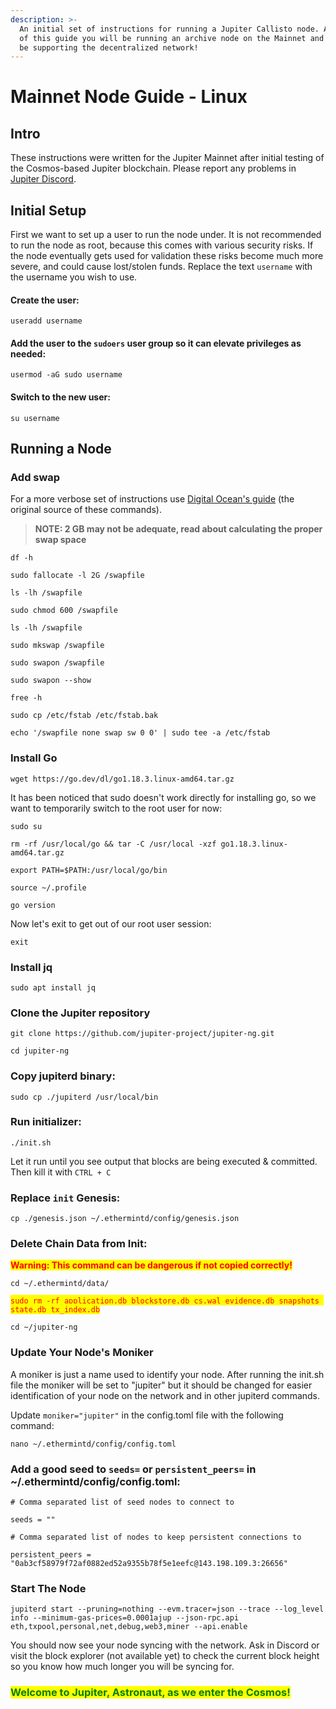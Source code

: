 ```yaml
---
description: >-
  An initial set of instructions for running a Jupiter Callisto node. At the end
  of this guide you will be running an archive node on the Mainnet and you will
  be supporting the decentralized network!
---
```


# Mainnet Node Guide - Linux

## Intro

These instructions were written for the Jupiter Mainnet after initial testing of the Cosmos-based Jupiter blockchain. Please report any problems in [Jupiter Discord](https://discord.gg/CdXfUEBDBh).

## Initial Setup

First we want to set up a user to run the node under. It is not recommended to run the node as root, because this comes with various security risks. If the node eventually gets used for validation these risks become much more severe, and could cause lost/stolen funds. Replace the text `username` with the username you wish to use.&#x20;

#### Create the user:

```
useradd username
```

#### **Add the user to the `sudoers` user group so it can elevate privileges as needed:**

```
usermod -aG sudo username
```

#### Switch to the new user:

```
su username
```

## Running a Node

### Add swap

For a more verbose set of instructions use [Digital Ocean's guide](https://www.digitalocean.com/community/tutorials/how-to-add-swap-space-on-ubuntu-22-04) (the original source of these commands).

> **NOTE: 2 GB may not be adequate, read about calculating the proper swap space**

`df -h`

`sudo fallocate -l 2G /swapfile`

`ls -lh /swapfile`

`sudo chmod 600 /swapfile`

`ls -lh /swapfile`

`sudo mkswap /swapfile`

`sudo swapon /swapfile`

`sudo swapon --show`

`free -h`

`sudo cp /etc/fstab /etc/fstab.bak`

`echo '/swapfile none swap sw 0 0' | sudo tee -a /etc/fstab`

### Install Go

`wget https://go.dev/dl/go1.18.3.linux-amd64.tar.gz`

It has been noticed that sudo doesn't work directly for installing go, so we want to temporarily switch to the root user for now:

`sudo su`

`rm -rf /usr/local/go && tar -C /usr/local -xzf go1.18.3.linux-amd64.tar.gz`

`export PATH=$PATH:/usr/local/go/bin`

`source ~/.profile`

`go version`

Now let's exit to get out of our root user session:

`exit`

### Install jq

`sudo apt install jq`

### Clone the Jupiter repository

`git clone https://github.com/jupiter-project/jupiter-ng.git`

`cd jupiter-ng`

### Copy jupiterd binary:

`sudo cp ./jupiterd /usr/local/bin`

### Run initializer:

`./init.sh`

Let it run until you see output that blocks are being executed & committed. Then kill it with `CTRL + C`

### Replace `init` Genesis:

`cp ./genesis.json ~/.ethermintd/config/genesis.json`

### Delete Chain Data from Init:

<mark style="color:red;">**Warning: This command can be dangerous if not copied correctly!**</mark>

`cd ~/.ethermintd/data/`

<mark style="color:red;">`sudo rm -rf application.db blockstore.db cs.wal evidence.db snapshots state.db tx_index.db`</mark>

`cd ~/jupiter-ng`

### Update Your Node's Moniker

A moniker is just a name used to identify your node. After running the init.sh file the moniker will be set to "jupiter" but it should be changed for easier identification of your node on the network and in other jupiterd commands.&#x20;

Update `moniker="jupiter"` in the config.toml file with the following command:

`nano ~/.ethermintd/config/config.toml`

### Add a good seed to `seeds=` or `persistent_peers=` in \~/.ethermintd/config/config.toml:

```
# Comma separated list of seed nodes to connect to

seeds = ""

# Comma separated list of nodes to keep persistent connections to

persistent_peers = "0ab3cf58979f72af0882ed52a9355b78f5e1eefc@143.198.109.3:26656"
```

### Start The Node

`jupiterd start --pruning=nothing --evm.tracer=json --trace --log_level info --minimum-gas-prices=0.0001ajup --json-rpc.api eth,txpool,personal,net,debug,web3,miner --api.enable`

You should now see your node syncing with the network. Ask in Discord or visit the block explorer (not available yet) to check the current block height so you know how much longer you will be syncing for.&#x20;

### <mark style="color:green;">**Welcome to Jupiter, Astronaut, as we enter the Cosmos!**</mark>
